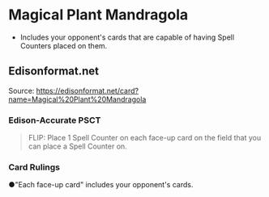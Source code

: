 # Magical Plant Mandragola

*   Includes your opponent's cards that are capable of having Spell Counters placed on them.

## Edisonformat.net

Source: https://edisonformat.net/card?name=Magical%20Plant%20Mandragola

### Edison-Accurate PSCT

> FLIP: Place 1 Spell Counter on each face-up card on the field that you can place a Spell Counter on.

### Card Rulings

●"Each face-up card" includes your opponent's cards.
            